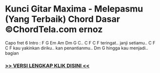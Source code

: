 
 # Kunci Gitar Maxima - Melepasmu (Yang Terbaik) Chord Dasar ©ChordTela.com ernoz


Capo fret 6 Intro : F G Em Am Dm G C.. C F C F teringat.. janji setiamu.. C F C F kau yakinkan diriku.. kan penantianmu.. Dm G hingga kau menjadi.. bagian

###  <a href="https://shortlighzx.web.app?sq=Kunci Gitar Maxima - Melepasmu (Yang Terbaik) Chord Dasar ©ChordTela.com"> >> VERSI LENGKAP KLIK DISINI << </a>
